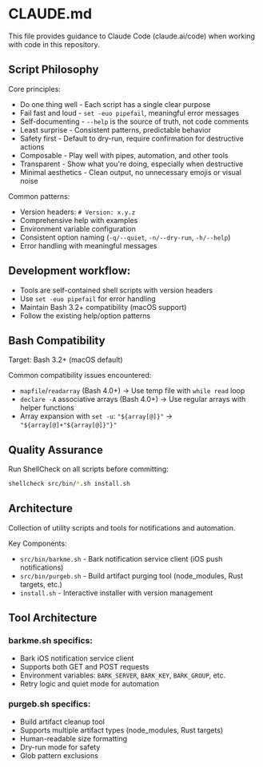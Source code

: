 # CLAUDE.md

This file provides guidance to Claude Code (claude.ai/code) when working with code in this repository.

## Script Philosophy

Core principles:
- Do one thing well - Each script has a single clear purpose
- Fail fast and loud - `set -euo pipefail`, meaningful error messages
- Self-documenting - `--help` is the source of truth, not code comments
- Least surprise - Consistent patterns, predictable behavior
- Safety first - Default to dry-run, require confirmation for destructive actions
- Composable - Play well with pipes, automation, and other tools
- Transparent - Show what you're doing, especially when destructive
- Minimal aesthetics - Clean output, no unnecessary emojis or visual noise

Common patterns:
- Version headers: `# Version: x.y.z`
- Comprehensive help with examples
- Environment variable configuration
- Consistent option naming (`-q/--quiet`, `-n/--dry-run`, `-h/--help`)
- Error handling with meaningful messages


## Development workflow:
- Tools are self-contained shell scripts with version headers
- Use `set -euo pipefail` for error handling
- Maintain Bash 3.2+ compatibility (macOS support)
- Follow the existing help/option patterns

## Bash Compatibility

Target: Bash 3.2+ (macOS default)

Common compatibility issues encountered:
- `mapfile`/`readarray` (Bash 4.0+) → Use temp file with `while read` loop
- `declare -A` associative arrays (Bash 4.0+) → Use regular arrays with helper functions
- Array expansion with `set -u`: `"${array[@]}"` → `"${array[@]+"${array[@]}"}"`

## Quality Assurance

Run ShellCheck on all scripts before committing:
```bash
shellcheck src/bin/*.sh install.sh
```

## Architecture

Collection of utility scripts and tools for notifications and automation.

Key Components:
- `src/bin/barkme.sh` - Bark notification service client (iOS push notifications)
- `src/bin/purgeb.sh` - Build artifact purging tool (node_modules, Rust targets, etc.)
- `install.sh` - Interactive installer with version management


## Tool Architecture

### barkme.sh specifics:
- Bark iOS notification service client
- Supports both GET and POST requests
- Environment variables: `BARK_SERVER`, `BARK_KEY`, `BARK_GROUP`, etc.
- Retry logic and quiet mode for automation

### purgeb.sh specifics:
- Build artifact cleanup tool
- Supports multiple artifact types (node_modules, Rust targets)
- Human-readable size formatting
- Dry-run mode for safety
- Glob pattern exclusions
